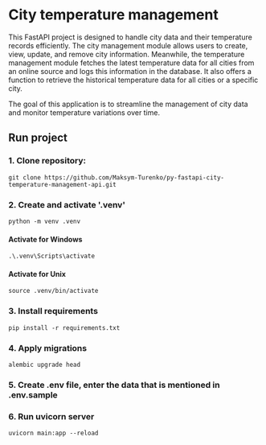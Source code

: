 # City temperature management

This FastAPI project is designed to handle city data and their temperature records efficiently. 
The city management module allows users to create, view, update, and remove city information. 
Meanwhile, the temperature management module fetches the latest temperature data for all cities from an online source and logs this information in the database. 
It also offers a function to retrieve the historical temperature data for all cities or a specific city.

The goal of this application is to streamline the management of city data and monitor temperature variations over time.

## Run project

### 1. Clone repository:
```shell
git clone https://github.com/Maksym-Turenko/py-fastapi-city-temperature-management-api.git
```
### 2. Create and activate '.venv' 
```shell
python -m venv .venv
```
#### Activate for Windows
```shell
.\.venv\Scripts\activate
```
#### Activate for Unix
```shell
source .venv/bin/activate
```
### 3. Install requirements
```shell
pip install -r requirements.txt
```
### 4. Apply migrations
```shell
alembic upgrade head
```
### 5. Create .env file, enter the data that is mentioned in .env.sample
### 6. Run uvicorn server
```shell
uvicorn main:app --reload
```